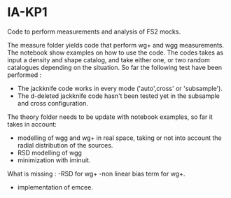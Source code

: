 # IA-KP1
Code to perform measurements and analysis of FS2 mocks.

The measure folder yields code that perform wg+ and wgg measurements.
The notebook show examples on how to use the code.
The codes takes as input a density and shape catalog, and take either one, or two random catalogues depending on the situation.
So far the following test have been performed :
- The jackknife code works in every mode ('auto',cross' or 'subsample').
- The d-deleted jackknife code hasn't been tested yet in the subsample and cross configuration.

The theory folder needs to be update with notebook examples, so far it takes in account:
- modelling of wgg and wg+ in real space, taking or not into account the radial distribution of the sources.
- RSD modelling of wgg
- minimization with iminuit.

What is missing :
-RSD for wg+
-non linear bias term for wg+.
- implementation of emcee.

